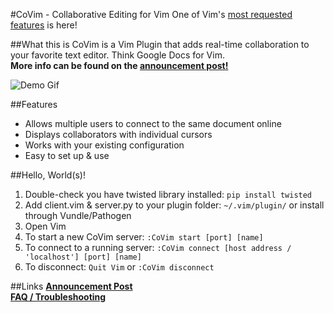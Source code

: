 #CoVim - Collaborative Editing for Vim
One of Vim's [most requested features](http://www.vim.org/sponsor/vote_results.php) is here!  

##What this is
CoVim is a Vim Plugin that adds real-time collaboration to your favorite text editor. Think Google Docs for Vim.  
__More info can be found on the [announcement post!](http://www.fredkschott.com/post/50510962864/introducing-covim-collaborative-editing-for-vim)__

![Demo Gif](http://i.imgur.com/6iSettg.gif "Demo Gif")

##Features
- Allows multiple users to connect to the same document online
- Displays collaborators with individual cursors 
- Works with your existing configuration
- Easy to set up & use

##Hello, World(s)!
1. Double-check you have twisted library installed: `pip install twisted`
2. Add client.vim & server.py to your plugin folder: `~/.vim/plugin/` or install through Vundle/Pathogen
3. Open Vim
4. To start a new CoVim server: `:CoVim start [port] [name]`
5. To connect to a running server: `:CoVim connect [host address / 'localhost'] [port] [name]`
6. To disconnect: `Quit Vim` or `:CoVim disconnect`

##Links
__[Announcement Post](http://www.fredkschott.com/post/50510962864/introducing-covim-collaborative-editing-for-vim)__  
__[FAQ / Troubleshooting](https://github.com/FredKSchott/CoVim/wiki/FAQ-&-Troubleshooting)__
